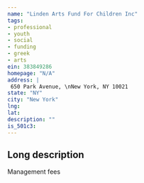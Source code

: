 ```yaml
---
name: "Linden Arts Fund For Children Inc"
tags:
- professional
- youth
- social
- funding
- greek
- arts
ein: 383849286
homepage: "N/A"
address: |
 650 Park Avenue, \nNew York, NY 10021
state: "NY"
city: "New York"
lng: 
lat: 
description: ""
is_501c3: 
---
```


## Long description

Management fees
